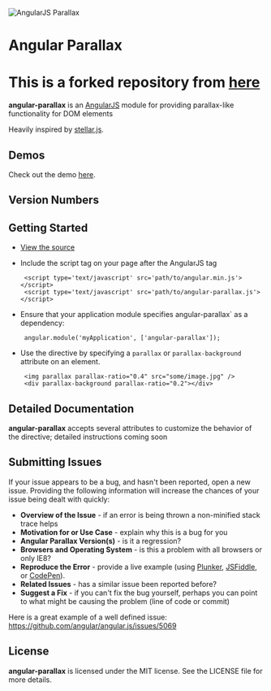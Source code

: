 ![AngularJS Parallax](https://raw.github.com/brettdonohoo/angular-parallax/master/images/ng-parallax.png)

# Angular Parallax

# This is a forked repository from [here](https://github.com/brettdonohoo/angular-parallax)

**angular-parallax** is an [AngularJS](http://angularjs.org/) module for providing parallax-like functionality for DOM elements

Heavily inspired by [stellar.js](http://markdalgleish.com/projects/stellar.js/).

Demos
-----

Check out the demo [here](http://brettdonohoo.com/angular-parallax/index.html).

Version Numbers
---------------

Getting Started
---------------

 * [View the source](http://brettdonohoo.com/angular-parallax/index.html)
 * Include the script tag on your page after the AngularJS tag

        <script type='text/javascript' src='path/to/angular.min.js'></script>
        <script type='text/javascript' src='path/to/angular-parallax.js'></script>

 * Ensure that your application module specifies angular-parallax` as a dependency:

        angular.module('myApplication', ['angular-parallax']);

 * Use the directive by specifying a `parallax` or `parallax-background` attribute on an element.

        <img parallax parallax-ratio="0.4" src="some/image.jpg" />
        <div parallax-background parallax-ratio="0.2"></div>

Detailed Documentation
----------------------

**angular-parallax** accepts several attributes to customize the behavior of the directive; detailed instructions coming soon

Submitting Issues
----------------------

If your issue appears to be a bug, and hasn't been reported, open a new issue.  Providing the following information will increase the chances of your issue being dealt with quickly:

* **Overview of the Issue** - if an error is being thrown a non-minified stack trace helps
* **Motivation for or Use Case** - explain why this is a bug for you
* **Angular Parallax Version(s)** - is it a regression?
* **Browsers and Operating System** - is this a problem with all browsers or only IE8?
* **Reproduce the Error** - provide a live example (using [Plunker](http://plnkr.co/),
 [JSFiddle](http://jsfiddle.net/), or [CodePen](http://codepen.io/)).
* **Related Issues** - has a similar issue been reported before?
* **Suggest a Fix** - if you can't fix the bug yourself, perhaps you can point to what might be
  causing the problem (line of code or commit)

Here is a great example of a well defined issue: https://github.com/angular/angular.js/issues/5069

License
-------

**angular-parallax** is licensed under the MIT license. See the LICENSE file for more details.
